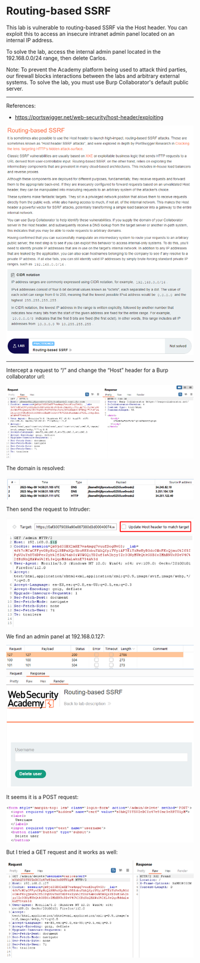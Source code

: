 
# Routing-based SSRF

This lab is vulnerable to routing-based SSRF via the Host header. You can exploit this to access an insecure intranet admin panel located on an internal IP address.

To solve the lab, access the internal admin panel located in the 192.168.0.0/24 range, then delete Carlos.

Note: To prevent the Academy platform being used to attack third parties, our firewall blocks interactions between the labs and arbitrary external systems. To solve the lab, you must use Burp Collaborator's default public server.

---------------------------------------------

References: 

- https://portswigger.net/web-security/host-header/exploiting



![img](images/Routing-based%20SSRF/1.png)

---------------------------------------------


Intercept a request to “/” and change the “Host” header for a Burp collaborator url:



![img](images/Routing-based%20SSRF/2.png)


The domain is resolved:



![img](images/Routing-based%20SSRF/3.png)


Then send the request to Intruder:



![img](images/Routing-based%20SSRF/4.png)


We find an admin panel at 192.168.0.127:



![img](images/Routing-based%20SSRF/5.png)


It seems it is a POST request:



![img](images/Routing-based%20SSRF/6.png)


But I tried a GET request and it works as well:



![img](images/Routing-based%20SSRF/7.png)

